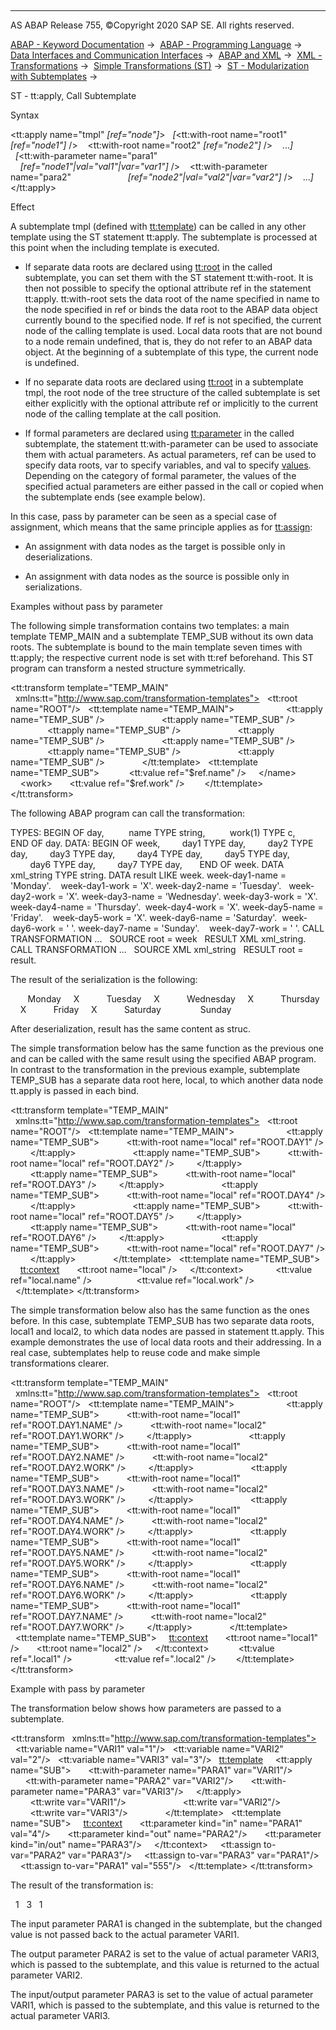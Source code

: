   

* * *

AS ABAP Release 755, ©Copyright 2020 SAP SE. All rights reserved.

[ABAP - Keyword Documentation](javascript:call_link\('abenabap.htm'\)) →  [ABAP - Programming Language](javascript:call_link\('abenabap_reference.htm'\)) →  [Data Interfaces and Communication Interfaces](javascript:call_link\('abenabap_data_communication.htm'\)) →  [ABAP and XML](javascript:call_link\('abenabap_xml.htm'\)) →  [XML - Transformations](javascript:call_link\('abenabap_xml_trafos.htm'\)) →  [Simple Transformations (ST)](javascript:call_link\('abenabap_st.htm'\)) →  [ST - Modularization with Subtemplates](javascript:call_link\('abenst_modularization.htm'\)) → 

ST - tt:apply, Call Subtemplate

Syntax

<tt:apply name="tmpl" *\[*ref="node"*\]*\>
  *\[*<tt:with-root name="root1" *\[*ref="node1"*\]* />
   <tt:with-root name="root2" *\[*ref="node2"*\]* />
   ...*\]*
  *\[*<tt:with-parameter name="para1"
                      *\[*ref="node1"*|*val="val1"*|*var="var1"*\]* />
   <tt:with-parameter name="para2"
                      *\[*ref="node2"*|*val="val2"*|*var="var2"*\]* />
   ...*\]*
</tt:apply>

Effect

A subtemplate tmpl (defined with [tt:template](javascript:call_link\('abenst_tt_template_sub.htm'\))) can be called in any other template using the ST statement tt:apply. The subtemplate is processed at this point when the including template is executed.

-   If separate data roots are declared using [tt:root](javascript:call_link\('abenst_tt_template_sub.htm'\)) in the called subtemplate, you can set them with the ST statement tt:with-root. It is then not possible to specify the optional attribute ref in the statement tt:apply. tt:with-root sets the data root of the name specified in name to the node specified in ref or binds the data root to the ABAP data object currently bound to the specified node. If ref is not specified, the current node of the calling template is used. Local data roots that are not bound to a node remain undefined, that is, they do not refer to an ABAP data object. At the beginning of a subtemplate of this type, the current node is undefined.

-   If no separate data roots are declared using [tt:root](javascript:call_link\('abenst_tt_template_sub.htm'\)) in a subtemplate tmpl, the root node of the tree structure of the called subtemplate is set either explicitly with the optional attribute ref or implicitly to the current node of the calling template at the call position.

-   If formal parameters are declared using [tt:parameter](javascript:call_link\('abenst_tt_parameter.htm'\)) in the called subtemplate, the statement tt:with-parameter can be used to associate them with actual parameters. As actual parameters, ref can be used to specify data roots, var to specify variables, and val to specify [values](javascript:call_link\('abenst_abap_representation.htm'\)). Depending on the category of formal parameter, the values of the specified actual parameters are either passed in the call or copied when the subtemplate ends (see example below).

In this case, pass by parameter can be seen as a special case of assignment, which means that the same principle applies as for [tt:assign](javascript:call_link\('abenst_tt_assign.htm'\)):

-   An assignment with data nodes as the target is possible only in deserializations.

-   An assignment with data nodes as the source is possible only in serializations.

Examples without pass by parameter

The following simple transformation contains two templates: a main template TEMP\_MAIN and a subtemplate TEMP\_SUB without its own data roots. The subtemplate is bound to the main template seven times with tt:apply; the respective current node is set with tt:ref beforehand. This ST program can transform a nested structure symmetrically.

<tt:transform template="TEMP\_MAIN"
  xmlns:tt="http://www.sap.com/transformation-templates">
  <tt:root name="ROOT"/>
  <tt:template name="TEMP\_MAIN">
    <week>
      <day1 tt:ref="ROOT.DAY1">
        <tt:apply name="TEMP\_SUB" />
      </day1>
      <day2 tt:ref="ROOT.DAY2">
        <tt:apply name="TEMP\_SUB" />
      </day2>
      <day3 tt:ref="ROOT.DAY3">
        <tt:apply name="TEMP\_SUB" />
      </day3>
      <day4 tt:ref="ROOT.DAY4">
        <tt:apply name="TEMP\_SUB" />
      </day4>
      <day5 tt:ref="ROOT.DAY5">
        <tt:apply name="TEMP\_SUB" />
      </day5>
      <day6 tt:ref="ROOT.DAY6">
        <tt:apply name="TEMP\_SUB" />
      </day6>
      <day7 tt:ref="ROOT.DAY7">
        <tt:apply name="TEMP\_SUB" />
      </day7>
    </week>
  </tt:template>
  <tt:template name="TEMP\_SUB">
    <name>
      <tt:value ref="$ref.name" />
    </name>
    <work>
      <tt:value ref="$ref.work" />
    </work>
  </tt:template>
</tt:transform>

The following ABAP program can call the transformation:

TYPES: BEGIN OF day,
         name TYPE string,
         work(1) TYPE c,
       END OF day.
DATA: BEGIN OF week,
        day1 TYPE day,
        day2 TYPE day,
        day3 TYPE day,
        day4 TYPE day,
        day5 TYPE day,
        day6 TYPE day,
        day7 TYPE day,
      END OF week.
DATA xml\_string TYPE string.
DATA result LIKE week.
week-day1-name = 'Monday'.    week-day1-work = 'X'.
week-day2-name = 'Tuesday'.   week-day2-work = 'X'.
week-day3-name = 'Wednesday'. week-day3-work = 'X'.
week-day4-name = 'Thursday'.  week-day4-work = 'X'.
week-day5-name = 'Friday'.    week-day5-work = 'X'.
week-day6-name = 'Saturday'.  week-day6-work = ' '.
week-day7-name = 'Sunday'.    week-day7-work = ' '.
CALL TRANSFORMATION ...
  SOURCE root = week
  RESULT XML xml\_string.
CALL TRANSFORMATION ...
  SOURCE XML xml\_string
  RESULT root = result.

The result of the serialization is the following:

<week>
  <day1>
    <name>Monday</name>
    <work>X</work>
  </day1>
  <day2>
    <name>Tuesday</name>
    <work>X</work>
  </day2>
  <day3>
    <name>Wednesday</name>
    <work>X</work>
  </day3>
  <day4>
    <name>Thursday</name>
    <work>X</work>
  </day4>
  <day5>
    <name>Friday</name>
    <work>X</work>
  </day5>
  <day6>
    <name>Saturday</name>
    <work/>
  </day6>
  <day7>
    <name>Sunday</name>
    <work/>
  </day7>
</week>

After deserialization, result has the same content as struc.

The simple transformation below has the same function as the previous one and can be called with the same result using the specified ABAP program. In contrast to the transformation in the previous example, subtemplate TEMP\_SUB has a separate data root here, local, to which another data node tt.apply is passed in each bind.

<tt:transform template="TEMP\_MAIN"
  xmlns:tt="http://www.sap.com/transformation-templates">
  <tt:root name="ROOT"/>
  <tt:template name="TEMP\_MAIN">
    <week>
      <day1>
        <tt:apply name="TEMP\_SUB">
          <tt:with-root name="local" ref="ROOT.DAY1" />
        </tt:apply>
      </day1>
      <day2>
        <tt:apply name="TEMP\_SUB">
          <tt:with-root name="local" ref="ROOT.DAY2" />
        </tt:apply>
      </day2>
      <day3>
        <tt:apply name="TEMP\_SUB">
          <tt:with-root name="local" ref="ROOT.DAY3" />
        </tt:apply>
      </day3>
      <day4>
        <tt:apply name="TEMP\_SUB">
          <tt:with-root name="local" ref="ROOT.DAY4" />
        </tt:apply>
      </day4>
      <day5>
        <tt:apply name="TEMP\_SUB">
          <tt:with-root name="local" ref="ROOT.DAY5" />
        </tt:apply>
      </day5>
      <day6>
        <tt:apply name="TEMP\_SUB">
          <tt:with-root name="local" ref="ROOT.DAY6" />
        </tt:apply>
      </day6>
      <day7>
        <tt:apply name="TEMP\_SUB">
          <tt:with-root name="local" ref="ROOT.DAY7" />
        </tt:apply>
      </day7>
    </week>
  </tt:template>
  <tt:template name="TEMP\_SUB">
    <tt:context>
      <tt:root name="local" />
    </tt:context>
    <name>
       <tt:value ref="local.name" />
    </name>
    <work>
       <tt:value ref="local.work" />
    </work>
  </tt:template>
</tt:transform>

The simple transformation below also has the same function as the ones before. In this case, subtemplate TEMP\_SUB has two separate data roots, local1 and local2, to which data nodes are passed in statement tt.apply. This example demonstrates the use of local data roots and their addressing. In a real case, subtemplates help to reuse code and make simple transformations clearer.

<tt:transform template="TEMP\_MAIN"
  xmlns:tt="http://www.sap.com/transformation-templates">
  <tt:root name="ROOT"/>
  <tt:template name="TEMP\_MAIN">
    <week>
      <day1>
        <tt:apply name="TEMP\_SUB">
          <tt:with-root name="local1" ref="ROOT.DAY1.NAME" />
          <tt:with-root name="local2" ref="ROOT.DAY1.WORK" />
        </tt:apply>
      </day1>
      <day2>
        <tt:apply name="TEMP\_SUB">
          <tt:with-root name="local1" ref="ROOT.DAY2.NAME" />
          <tt:with-root name="local2" ref="ROOT.DAY2.WORK" />
        </tt:apply>
      </day2>
      <day3>
        <tt:apply name="TEMP\_SUB">
          <tt:with-root name="local1" ref="ROOT.DAY3.NAME" />
          <tt:with-root name="local2" ref="ROOT.DAY3.WORK" />
        </tt:apply>
      </day3>
      <day4>
        <tt:apply name="TEMP\_SUB">
          <tt:with-root name="local1" ref="ROOT.DAY4.NAME" />
          <tt:with-root name="local2" ref="ROOT.DAY4.WORK" />
        </tt:apply>
      </day4>
      <day5>
        <tt:apply name="TEMP\_SUB">
          <tt:with-root name="local1" ref="ROOT.DAY5.NAME" />
          <tt:with-root name="local2" ref="ROOT.DAY5.WORK" />
        </tt:apply>
      </day5>
      <day6>
        <tt:apply name="TEMP\_SUB">
          <tt:with-root name="local1" ref="ROOT.DAY6.NAME" />
          <tt:with-root name="local2" ref="ROOT.DAY6.WORK" />
        </tt:apply>
      </day6>
      <day7>
        <tt:apply name="TEMP\_SUB">
          <tt:with-root name="local1" ref="ROOT.DAY7.NAME" />
          <tt:with-root name="local2" ref="ROOT.DAY7.WORK" />
        </tt:apply>
      </day7>
    </week>
  </tt:template>
  <tt:template name="TEMP\_SUB">
    <tt:context>
      <tt:root name="local1" />
      <tt:root name="local2" />
    </tt:context>
    <name>
      <tt:value ref=".local1" />
    </name>
    <work>
      <tt:value ref=".local2" />
    </work>
  </tt:template>
</tt:transform>

Example with pass by parameter

The transformation below shows how parameters are passed to a subtemplate.

<tt:transform
  xmlns:tt="http://www.sap.com/transformation-templates">
  <tt:variable name="VARI1" val="1"/>
  <tt:variable name="VARI2" val="2"/>
  <tt:variable name="VARI3" val="3"/>
  <tt:template>
    <tt:apply name="SUB">
      <tt:with-parameter name="PARA1" var="VARI1"/>
      <tt:with-parameter name="PARA2" var="VARI2"/>
      <tt:with-parameter name="PARA3" var="VARI3"/>
    </tt:apply>
    <X0>
      <X1>
        <tt:write var="VARI1"/>
      </X1>
      <X2>
        <tt:write var="VARI2"/>
      </X2>
      <X3>
        <tt:write var="VARI3"/>
      </X3>
    </X0>
  </tt:template>
  <tt:template name="SUB">
    <tt:context>
      <tt:parameter kind="in" name="PARA1" val="4"/>
      <tt:parameter kind="out" name="PARA2"/>
      <tt:parameter kind="in/out" name="PARA3"/>
    </tt:context>
    <tt:assign to-var="PARA2" var="PARA3"/>
    <tt:assign to-var="PARA3" var="PARA1"/>
    <tt:assign to-var="PARA1" val="555"/>
  </tt:template>
</tt:transform>

The result of the transformation is:

<X0>
  <X1>1</X1>
  <X2>3</X2>
  <X3>1</X3>
</X0>

The input parameter PARA1 is changed in the subtemplate, but the changed value is not passed back to the actual parameter VARI1.

The output parameter PARA2 is set to the value of actual parameter VARI3, which is passed to the subtemplate, and this value is returned to the actual parameter VARI2.

The input/output parameter PARA3 is set to the value of actual parameter VARI1, which is passed to the subtemplate, and this value is returned to the actual parameter VARI3.